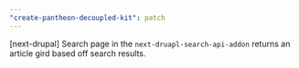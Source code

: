 ```yaml
---
"create-pantheon-decoupled-kit": patch
---
```


[next-drupal] Search page in the `next-druapl-search-api-addon` returns an article gird based off search results.
